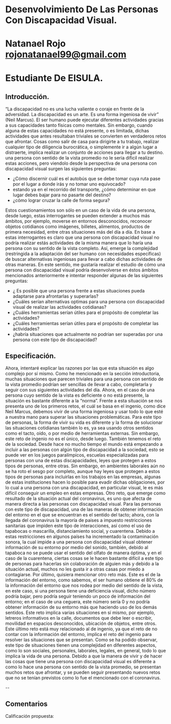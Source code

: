 # Desenvolvimiento De Las Personas Con Discapacidad Visual.
# Natanael Rojo <rojonatanael99@gmail.com>
# Estudiante De EISULA.

## Introducción.
“La discapacidad no es una lucha valiente o coraje en frente de la adversidad. La discapacidad es un arte. Es una forma ingeniosa de vivir” (Neil Marcus).
El ser humano puede ejecutar diferentes actividades gracias a sus capacidades tanto físicas como mentales. Sin embargo, cuando alguna de estas capacidades no está presente, o es limitada, dichas actividades que antes resultaban triviales se convierten en verdaderos retos que afrontar. Cosas como salir de casa para dirigirte a tu trabajo, realizar cualquier tipo de diligencia burocrática, o simplemente ir a algún lugar a distraerte, implica realizar un conjunto de acciones para llegar a tu destino. una persona con sentido de la vista promedio no le seria dificil realizar estas acciones, pero viendolo desde la perspectiva de una persona con discapacidad visual surgen las siguientes preguntas:
* ¿Cómo discernir cuál es el autobús que se debe tomar cuya ruta pase por el lugar a donde irás y no tomar uno equivocado?
* estando ya en el recorrido del transporte, ¿cómo determinar en que lugar debes bajar para no pasarte del destino?
* ¿cómo lograr cruzar la calle de forma segura?

Estos cuestionamientos son sólo en un caso de la vida de una persona, desde luego, estas interrogantes se pueden extender a muchos más ámbitos, por ejemplo, moverse en entornos desconocidos, reconocer objetos cotidianos como imágenes, billetes, alimentos, productos de primera necesidad, entre otras situaciones más del día a día.
En base a estas interrogantes es claro que una persona con discapacidad visual no podría realizar estás actividades de la misma manera que lo haría una persona con su sentido de la vista completo. Así, emerge la complejidad (restringida a la adaptación del ser humano con necesidades específicas) de buscar alternativas ingeniosas para llevar a cabo dichas actividades de otras maneras. En este sentido, me gustaría realizar el estudio de cómo una persona con discapacidad visual podría desenvolverse en éstos ámbitos mencionados anteriormente e intentar responder algunas de las siguientes preguntas:
* ¿ Es posible que una persona frente a estas situaciones pueda adaptarse para afrontarlas y superarlas?
* ¿Cuáles serían alternativas optimas para una persona con discapacidad visual de realizar las actividades cotidianas?
* ¿Cuáles herramientas serían útiles para el propósito de completar las actividades?
* ¿Cuáles herramientas serían útiles para el propósito de completar las actividades?
* ¿habría situaciones que actualmente no podrían ser superadas por una persona con este tipo de discapacidad?

## Especificación.
Ahora, intentaré explicar las razones por las que esta situación es algo complejo por sí mismo. Como he mencionado en la sección introductoria, muchas situaciones que parecen triviales para una persona con sentido de la vista promedio podrían ser sencillas de llevar a cabo, completarla y seguir con sus siguientes actividades del día. Ahora, en el caso de una persona cuyo sentido de la vista es deficiente o no está presente, la situación es bastante diferente a la “norma”. Frente a esta situación se nos presenta uno de los primeros retos, el cuál se basa en el ingenio, como dice Neil Marcus, debemos vivir de una forma ingeniosa y usar todo lo que esté a nuestra mano para superar las situaciones problemáticas. Para este tipo de personas, la forma de vivir su vida es diferente y la forma de solucionar las situaciones cotidianas también lo es, ya sea usando otros sentidos como el tacto, oído, o por medio de herramientas externas.
Sin embargo, este reto de ingenio no es el único, desde luego. También tenemos el reto de la sociedad. Desde hace no mucho tiempo el mundo está empezando a incluir a las personas con algún tipo de discapacidad a la sociedad, esto se puede ver en los juegos paralímpicos, escuelas especializadas para personas con una de estas discapacidades, leyes que protegen a estos tipos de personas, entre otras. Sin embargo, en ambientes laborales aún no se ha roto el sesgo por completo, aunque hay leyes que protegen a estos tipos de personas para incluirlas en los trabajos en las empresas, algunas de estas instituciones hacen lo posible para evadir dichas obligaciones, por lo cual a una persona con una discapacidad, en particular visual, le es más difícil conseguir un empleo en estas empresas.
Otro reto, que emerge como resultado de la situación actual del coronavirus, es uno que afecta de manera directa a las personas con discapacidad visual. Para las personas con este tipo de discapacidad, una de las maneras de obtener información del entorno en el que se encuentran es el sentido del tacto; ahora, con la llegada del coronavirus la mayoría de paises a impuesto restricciones sanitarias que impiden este tipo de interacciones, así como el uso de tapabocas o mascarilla, distanciamiento social, y cuarentena. Debido a estas restricciones en algunos países ha incrementado la contaminación sonora, la cual impide a una persona con discapacidad visual obtener información de su entorno por medio del sonido, también, debido al tapaboca no se puede usar el sentido del olfato de manera óptima, y en el caso de la cuarentena, ciertas cosas se le hacen bastante difícil a este tipo de personas para hacerlas sin colaboración de alguien más y debido a la situación actual, muchos no les gusta ir a otras casas por miedo a contagiarse.
Por último, quisiera mencionar otro reto más. Este es el de la información del entorno, como sabemos, el ser humano obtiene el 80% de la información del entorno que nos rodea por medio del sentido de la vista, en este caso, si una persona tiene una deficiencia visual, dicho número podría bajar, pero podría seguir teniendo un poco de información del entorno; en el caso de una ceguera, este número sería 0 y no podría obtener información de su entorno más que haciendo uso de los demás sentidos. Este reto implica varias situaciones en sí mismo, por ejemplo, letreros informativos en la calle, documentos que debe leer o escribir, movilidad en espacios desconocidos, ubicación de objetos, entre otros. Este último reto está muy relacionado al de ingenio, ya que el reto de no contar con la información del entorno, implica el reto del ingenio para resolver las situaciones que se presentan.
Como se ha podido observar, este tipo de situaciones tienen una complejidad en diferentes aspectos, como lo son sociales, personales, laborales, legales, en general, todo lo que implica la vida de una persona. Debido a que la manera de vivir y de hacer las cosas que tiene una persona con discapacidad visual es diferente a como lo hace una persona con sentido de la vista promedio, se presentan muchos retos que afrontar, y se pueden seguir presentando nuevos retos que no se tenían previstos como lo fue el mencionado con el coronavirus.

--

## Comentarios

Calificación propuesta:
